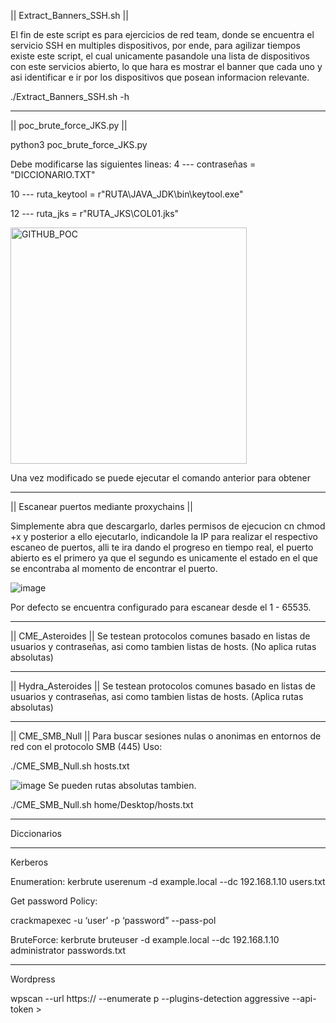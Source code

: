 || Extract_Banners_SSH.sh ||

El fin de este script es para ejercicios de red team, donde se encuentra el servicio SSH en multiples dispositivos, por ende, para agilizar tiempos existe este script, el cual unicamente pasandole una lista de dispositivos con este servicios abierto, lo que hara es mostrar el banner que cada uno y asi identificar e ir por los dispositivos que posean informacion relevante.

./Extract_Banners_SSH.sh -h

-------------------------------------------------------------------------------

|| poc_brute_force_JKS.py ||

python3 poc_brute_force_JKS.py

Debe modificarse las siguientes lineas:
4 --- contraseñas = "DICCIONARIO.TXT"

10 --- ruta_keytool = r"RUTA\JAVA_JDK\bin\keytool.exe"

12 --- ruta_jks = r"RUTA_JKS\COL01.jks"

<img width="378" alt="GITHUB_POC" src="https://github.com/p3g4s8s/Public_Tool-/assets/150304631/ae746112-b4f4-4a42-a89f-0399a62ce33a">

Una vez modificado se puede ejecutar el comando anterior para obtener

-------------------------------------------------------------------------------

|| Escanear puertos mediante proxychains ||

Simplemente abra que descargarlo, darles permisos de ejecucion cn chmod +x y posterior a ello ejecutarlo, indicandole la IP para realizar el respectivo escaneo de puertos, alli te ira dando el progreso en tiempo real, el puerto abierto es el primero ya que el segundo es unicamente el estado en el que se encontraba al momento de encontrar el puerto.

![image](https://github.com/p3g4s8s/Public_Tool-/assets/150304631/cc953cb7-a800-4e27-a0c5-3797ddeb91d3)

Por defecto se encuentra configurado para escanear desde el 1 - 65535.
***************************************************************************
|| CME_Asteroides ||
Se testean protocolos comunes basado en listas de usuarios y contraseñas, asi como tambien listas de hosts. (No aplica rutas absolutas)
***************************************************************************
|| Hydra_Asteroides ||
Se testean protocolos comunes basado en listas de usuarios y contraseñas, asi como tambien listas de hosts. (Aplica rutas absolutas)
***************************************************************************

|| CME_SMB_Null ||
Para buscar sesiones nulas o anonimas en entornos de red con el protocolo SMB (445)
Uso:

./CME_SMB_Null.sh hosts.txt

![image](https://github.com/user-attachments/assets/563c664c-dab6-47fb-aa82-ba356ff523ea)
Se pueden rutas absolutas tambien.

./CME_SMB_Null.sh home/Desktop/hosts.txt
***************************************************************************
Diccionarios

***************************************************************************
Kerberos

Enumeration: kerbrute userenum -d example.local --dc 192.168.1.10 users.txt

Get password Policy: 

crackmapexec <IP> -u ‘user’ -p ‘password” --pass-pol

BruteForce: kerbrute bruteuser -d example.local --dc 192.168.1.10 administrator passwords.txt

***************************************************************************
Wordpress

wpscan --url https://<URL> --enumerate p --plugins-detection aggressive --api-token <token>>
